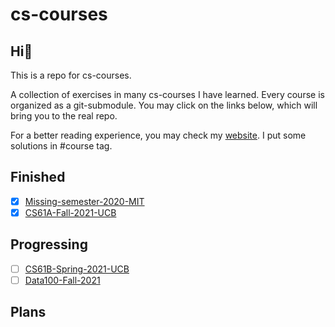 # cs-courses

## Hi:wave:

This is a repo for cs-courses.



A collection of exercises in many cs-courses I have learned. Every course is organized as a git-submodule. You may click on the links below, which will bring you to the real repo.



For a better reading experience, you may check my [website](https://martinlwx.github.io). I put some solutions in #course tag.

## Finished

-   [x] [Missing-semester-2020-MIT](https://github.com/MartinLwx/Missing-semester-2020-MIT)
-   [x] [CS61A-Fall-2021-UCB](https://github.com/MartinLwx/CS61A-Fall-2021-UCB)

## Progressing

-   [ ] [CS61B-Spring-2021-UCB](https://github.com/MartinLwx/CS61B-Spring-2021-UCB)
-   [ ] [Data100-Fall-2021](https://github.com/MartinLwx/Data100-Fall-2021-UCB)

## Plans




